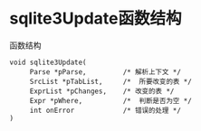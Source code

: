 # sqlite3Update函数结构
函数结构

    void sqlite3Update(
         Parse *pParse,         /* 解析上下文 */
         SrcList *pTabList,     /*  所要改变的表 */
         ExprList *pChanges,    /* 改变的表 */
         Expr *pWhere,          /*  判断是否为空 */
         int onError            /* 错误的处理 */
    )
